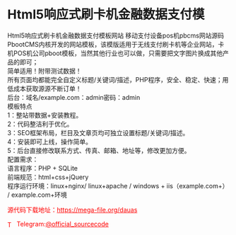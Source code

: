 # Html5响应式刷卡机金融数据支付模

Html5响应式刷卡机金融数据支付模板网站 移动支付设备pos机pbcms网站源码<br>PbootCMS内核开发的网站模板，该模版适用于无线支付刷卡机等企业网站，卡机POS机公司pboot模板，当然其他行业也可以做，只需要把文字图片换成其他产品的即可；<br>简单适用！附带测试数据！<br>所有页面均都能完全自定义标题/关键词/描述，PHP程序，安全、稳定、快速；用低成本获取源源不断订单！<br>后台：域名/example.com：admin密码：admin<br>模板特点<br>1：整站带数据+安装教程。<br>2：代码整洁利于优化。<br>3：SEO框架布局，栏目及文章页均可独立设置标题/关键词/描述。<br>4：安装即可上线，操作简单。<br>5：后台直接修改联系方式、传真、邮箱、地址等，修改更加方便。<br>配置需求：<br>语言程序：PHP + SQLite<br>前端规范：html+css+jQuery<br>程序运行环境：linux+nginx/ linux+apache / windows + iis（example.com+） / example.com+环境<br>


<p style="color: red;">源代码下载地址：<a href="https://mega-file.org/dauas" style="color: red;">https://mega-file.org/dauas</a></p><p style="color: red;"><img src="https://cdn-icons-png.flaticon.com/512/2111/2111646.png" alt="Telegram Icon" style="width: 16px; vertical-align: middle; margin-right: 5px;">Telegram:<a href="https://t.me/official_sourcecode" style="color: red;">@official_sourcecode</a></p>